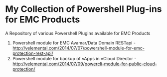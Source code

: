 My Collection of Powershell Plug-ins for EMC Products
=====================================================

A Repository of various Powershell Plugins available for EMC Products

1. Powershell module for EMC Avamar/Data Domain RESTapi - http://velemental.com/2014/07/07/powershell-module-for-emc-protection-rest-api/
2. Powershell module for backup of vApps in vCloud Director - http://velemental.com/2014/07/09/powercli-module-for-public-cloud-protection/

